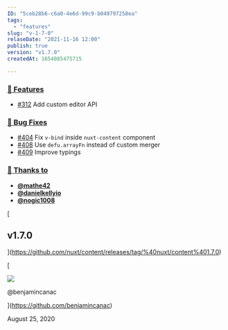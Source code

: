 ```yaml
---
ID: "5ceb28b6-c6a0-4e6d-99c9-b049797258ea"
tags:
  - "features"
slug: "v-1-7-0"
relaseDate: "2021-11-16 12:00"
publish: true
version: "v1.7.0"
createdAt: 1654085475715

---
```

### [🚀 Features](/changelog/#-features)

*   [#312](https://github.com/nuxt/content/issues/312) Add custom editor API

### [🐛 Bug Fixes](/changelog/#-bug-fixes)

*   [#404](https://github.com/nuxt/content/issues/404) Fix `v-bind` inside `nuxt-content` component
*   [#408](https://github.com/nuxt/content/issues/408) Use `defu.arrayFn` instead of custom merger
*   [#409](https://github.com/nuxt/content/issues/409) Improve typings

### [💖 Thanks to](/changelog/#-thanks-to)

*   [**@mathe42**](https://github.com/mathe42)
*   [**@danielkellyio**](https://github.com/danielkellyio)
*   [**@nogic1008**](https://github.com/nogic1008)

[

v1.7.0
------

](https://github.com/nuxt/content/releases/tag/%40nuxt/content%401.7.0)

[

![](https://avatars.githubusercontent.com/u/739984?v=4)

@benjamincanac

](https://github.com/benjamincanac)

August 25, 2020